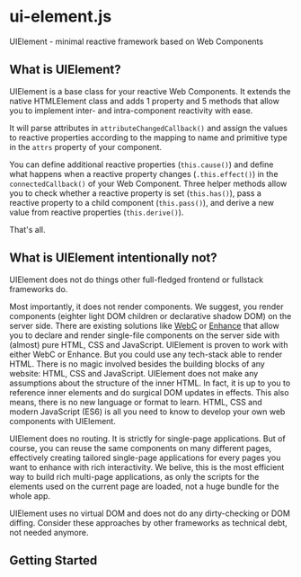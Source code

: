 # ui-element.js

UIElement - minimal reactive framework based on Web Components

## What is UIElement?

UIElement is a base class for your reactive Web Components. It extends the native HTMLElement class and adds 1 property and 5 methods that allow you to implement inter- and intra-component reactivity with ease.

It will parse attributes in `attributeChangedCallback()` and assign the values to reactive properties according to the mapping to name and primitive type in the `attrs` property of your component.

You can define additional reactive properties (`this.cause()`) and define what happens when a reactive property changes (`.this.effect()`) in the `connectedCallback()` of your Web Component. Three helper methods allow you to check whether a reactive property is set (`this.has()`), pass a reactive property to a child component (`this.pass()`), and derive a new value from reactive properties (`this.derive()`).

That's all.

## What is UIElement intentionally not?

UIElement does not do things other full-fledged frontend or fullstack frameworks do.

Most importantly, it does not render components. We suggest, you render components (eighter light DOM children or declarative shadow DOM) on the server side. There are existing solutions like [WebC](https://github.com/11ty/webc) or [Enhance](https://github.com/enhance-dev/enhance) that allow you to declare and render single-file components on the server side with (almost) pure HTML, CSS and JavaScript. UIElement is proven to work with either WebC or Enhance. But you could use any tech-stack able to render HTML. There is no magic involved besides the building blocks of any website: HTML, CSS and JavaScript. UIElement does not make any assumptions about the structure of the inner HTML. In fact, it is up to you to reference inner elements and do surgical DOM updates in effects. This also means, there is no new language or format to learn. HTML, CSS and modern JavaScript (ES6) is all you need to know to develop your own web components with UIElement.

UIElement does no routing. It is strictly for single-page applications. But of course, you can reuse the same components on many different pages, effectively creating tailored single-page applications for every pages you want to enhance with rich interactivity. We belive, this is the most efficient way to build rich multi-page applications, as only the scripts for the elements used on the current page are loaded, not a huge bundle for the whole app.

UIElement uses no virtual DOM and does not do any dirty-checking or DOM diffing. Consider these approaches by other frameworks as technical debt, not needed anymore.

## Getting Started
